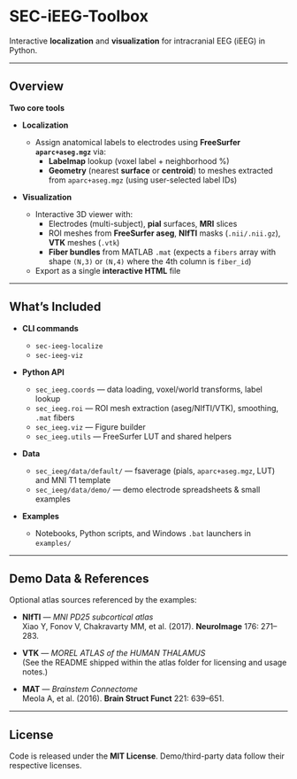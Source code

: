 # SEC-iEEG-Toolbox

Interactive **localization** and **visualization** for intracranial EEG (iEEG) in Python.

---

## Overview

**Two core tools**

- **Localization**
  - Assign anatomical labels to electrodes using **FreeSurfer `aparc+aseg.mgz`** via:
    - **Labelmap** lookup (voxel label + neighborhood %)
    - **Geometry** (nearest **surface** or **centroid**) to meshes extracted from `aparc+aseg.mgz` (using user-selected label IDs)

- **Visualization**
  - Interactive 3D viewer with:
    - Electrodes (multi-subject), **pial** surfaces, **MRI** slices
    - ROI meshes from **FreeSurfer aseg**, **NIfTI** masks (`.nii/.nii.gz`), **VTK** meshes (`.vtk`)
    - **Fiber bundles** from MATLAB `.mat` (expects a `fibers` array with shape `(N,3)` or `(N,4)` where the 4th column is `fiber_id`)
  - Export as a single **interactive HTML** file

---

## What’s Included

- **CLI commands**
  - `sec-ieeg-localize`
  - `sec-ieeg-viz`

- **Python API**
  - `sec_ieeg.coords` — data loading, voxel/world transforms, label lookup
  - `sec_ieeg.roi` — ROI mesh extraction (aseg/NIfTI/VTK), smoothing, `.mat` fibers
  - `sec_ieeg.viz` — Figure builder
  - `sec_ieeg.utils` — FreeSurfer LUT and shared helpers

- **Data**
  - `sec_ieeg/data/default/` — fsaverage (pials, `aparc+aseg.mgz`, LUT) and MNI T1 template
  - `sec_ieeg/data/demo/` — demo electrode spreadsheets & small examples

- **Examples**
  - Notebooks, Python scripts, and Windows `.bat` launchers in `examples/`

---

## Demo Data & References

Optional atlas sources referenced by the examples:

- **NIfTI** — *MNI PD25 subcortical atlas*  
  Xiao Y, Fonov V, Chakravarty MM, et al. (2017). **NeuroImage** 176: 271–283.

- **VTK** — *MOREL ATLAS of the HUMAN THALAMUS*  
  (See the README shipped within the atlas folder for licensing and usage notes.)

- **MAT** — *Brainstem Connectome*  
  Meola A, et al. (2016). **Brain Struct Funct** 221: 639–651.

---

## License

Code is released under the **MIT License**. Demo/third-party data follow their respective licenses.
